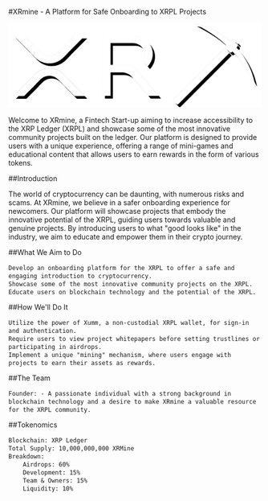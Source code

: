 #XRmine - A Platform for Safe Onboarding to XRPL Projects

<img src="/assets/images/XRmine.title.png">

Welcome to XRmine, a Fintech Start-up aiming to increase accessibility to the XRP Ledger (XRPL) and showcase some of the most innovative community projects built on the ledger. Our platform is designed to provide users with a unique experience, offering a range of mini-games and educational content that allows users to earn rewards in the form of various tokens.

##Introduction

The world of cryptocurrency can be daunting, with numerous risks and scams. At XRmine, we believe in a safer onboarding experience for newcomers. Our platform will showcase projects that embody the innovative potential of the XRPL, guiding users towards valuable and genuine projects. By introducing users to what "good looks like" in the industry, we aim to educate and empower them in their crypto journey.

##What We Aim to Do

    Develop an onboarding platform for the XRPL to offer a safe and engaging introduction to cryptocurrency.
    Showcase some of the most innovative community projects on the XRPL.
    Educate users on blockchain technology and the potential of the XRPL.

##How We'll Do It

    Utilize the power of Xumm, a non-custodial XRPL wallet, for sign-in and authentication.
    Require users to view project whitepapers before setting trustlines or participating in airdrops.
    Implement a unique "mining" mechanism, where users engage with projects to earn their assets as rewards.

##The Team

    Founder: - A passionate individual with a strong background in blockchain technology and a desire to make XRmine a valuable resource for the XRPL community.

##Tokenomics

    Blockchain: XRP Ledger
    Total Supply: 10,000,000,000 XRMine
    Breakdown:
        Airdrops: 60%
        Development: 15%
        Team & Owners: 15%
        Liquidity: 10%
